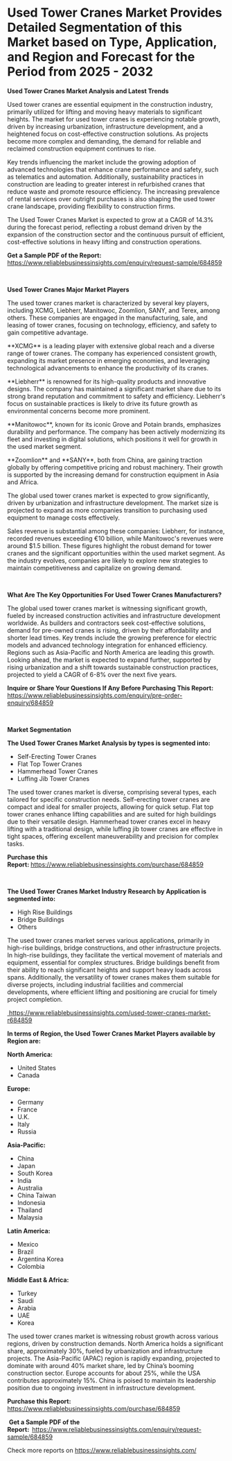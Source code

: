 <p><h1>Used Tower Cranes Market Provides Detailed Segmentation of this Market based on Type, Application, and Region and Forecast for the Period from 2025 - 2032</h1></p><p><strong>Used Tower Cranes Market Analysis and Latest Trends</strong></p>
<p><p>Used tower cranes are essential equipment in the construction industry, primarily utilized for lifting and moving heavy materials to significant heights. The market for used tower cranes is experiencing notable growth, driven by increasing urbanization, infrastructure development, and a heightened focus on cost-effective construction solutions. As projects become more complex and demanding, the demand for reliable and reclaimed construction equipment continues to rise. </p><p>Key trends influencing the market include the growing adoption of advanced technologies that enhance crane performance and safety, such as telematics and automation. Additionally, sustainability practices in construction are leading to greater interest in refurbished cranes that reduce waste and promote resource efficiency. The increasing prevalence of rental services over outright purchases is also shaping the used tower crane landscape, providing flexibility to construction firms. </p><p>The Used Tower Cranes Market is expected to grow at a CAGR of 14.3% during the forecast period, reflecting a robust demand driven by the expansion of the construction sector and the continuous pursuit of efficient, cost-effective solutions in heavy lifting and construction operations.</p></p>
<p><strong>Get a Sample PDF of the Report:&nbsp;</strong> <a href="https://www.reliablebusinessinsights.com/enquiry/request-sample/684859?utm_campaign=3074&utm_medium=2&utm_source=Github&utm_content=ia&utm_term=10042025&utm_id=used-tower-cranes">https://www.reliablebusinessinsights.com/enquiry/request-sample/684859</a></p>
<p>&nbsp;</p>
<p><strong>Used Tower Cranes Major Market Players</strong></p>
<p><p>The used tower cranes market is characterized by several key players, including XCMG, Liebherr, Manitowoc, Zoomlion, SANY, and Terex, among others. These companies are engaged in the manufacturing, sale, and leasing of tower cranes, focusing on technology, efficiency, and safety to gain competitive advantage.</p><p>**XCMG** is a leading player with extensive global reach and a diverse range of tower cranes. The company has experienced consistent growth, expanding its market presence in emerging economies, and leveraging technological advancements to enhance the productivity of its cranes. </p><p>**Liebherr** is renowned for its high-quality products and innovative designs. The company has maintained a significant market share due to its strong brand reputation and commitment to safety and efficiency. Liebherr's focus on sustainable practices is likely to drive its future growth as environmental concerns become more prominent.</p><p>**Manitowoc**, known for its iconic Grove and Potain brands, emphasizes durability and performance. The company has been actively modernizing its fleet and investing in digital solutions, which positions it well for growth in the used market segment.</p><p>**Zoomlion** and **SANY**, both from China, are gaining traction globally by offering competitive pricing and robust machinery. Their growth is supported by the increasing demand for construction equipment in Asia and Africa.</p><p>The global used tower cranes market is expected to grow significantly, driven by urbanization and infrastructure development. The market size is projected to expand as more companies transition to purchasing used equipment to manage costs effectively.</p><p>Sales revenue is substantial among these companies: Liebherr, for instance, recorded revenues exceeding €10 billion, while Manitowoc's revenues were around $1.5 billion. These figures highlight the robust demand for tower cranes and the significant opportunities within the used market segment. As the industry evolves, companies are likely to explore new strategies to maintain competitiveness and capitalize on growing demand.</p></p>
<p>&nbsp;</p>
<p><strong>What Are The Key Opportunities For Used Tower Cranes Manufacturers?</strong></p>
<p><p>The global used tower cranes market is witnessing significant growth, fueled by increased construction activities and infrastructure development worldwide. As builders and contractors seek cost-effective solutions, demand for pre-owned cranes is rising, driven by their affordability and shorter lead times. Key trends include the growing preference for electric models and advanced technology integration for enhanced efficiency. Regions such as Asia-Pacific and North America are leading this growth. Looking ahead, the market is expected to expand further, supported by rising urbanization and a shift towards sustainable construction practices, projected to yield a CAGR of 6-8% over the next five years.</p></p>
<p><strong>Inquire or Share Your Questions If Any Before Purchasing This Report:</strong> <a href="https://www.reliablebusinessinsights.com/enquiry/pre-order-enquiry/684859?utm_campaign=3074&utm_medium=2&utm_source=Github&utm_content=ia&utm_term=10042025&utm_id=used-tower-cranes">https://www.reliablebusinessinsights.com/enquiry/pre-order-enquiry/684859</a></p>
<p>&nbsp;</p>
<p><strong>Market Segmentation</strong></p>
<p><strong>The Used Tower Cranes Market Analysis by types is segmented into:</strong></p>
<p><ul><li>Self-Erecting Tower Cranes</li><li>Flat Top Tower Cranes</li><li>Hammerhead Tower Cranes</li><li>Luffing Jib Tower Cranes</li></ul></p>
<p><p>The used tower cranes market is diverse, comprising several types, each tailored for specific construction needs. Self-erecting tower cranes are compact and ideal for smaller projects, allowing for quick setup. Flat top tower cranes enhance lifting capabilities and are suited for high buildings due to their versatile design. Hammerhead tower cranes excel in heavy lifting with a traditional design, while luffing jib tower cranes are effective in tight spaces, offering excellent maneuverability and precision for complex tasks.</p></p>
<p><strong>Purchase this Report:&nbsp;</strong><a href="https://www.reliablebusinessinsights.com/purchase/684859?utm_campaign=3074&utm_medium=2&utm_source=Github&utm_content=ia&utm_term=10042025&utm_id=used-tower-cranes">https://www.reliablebusinessinsights.com/purchase/684859</a></p>
<p>&nbsp;</p>
<p><strong>The Used Tower Cranes Market Industry Research by Application is segmented into:</strong></p>
<p><ul><li>High Rise Buildings</li><li>Bridge Buildings</li><li>Others</li></ul></p>
<p><p>The used tower cranes market serves various applications, primarily in high-rise buildings, bridge constructions, and other infrastructure projects. In high-rise buildings, they facilitate the vertical movement of materials and equipment, essential for complex structures. Bridge buildings benefit from their ability to reach significant heights and support heavy loads across spans. Additionally, the versatility of tower cranes makes them suitable for diverse projects, including industrial facilities and commercial developments, where efficient lifting and positioning are crucial for timely project completion.</p></p>
<p><a href="https://www.reliablebusinessinsights.com/used-tower-cranes-market-r684859?utm_campaign=3074&utm_medium=2&utm_source=Github&utm_content=ia&utm_term=10042025&utm_id=used-tower-cranes">&nbsp;https://www.reliablebusinessinsights.com/used-tower-cranes-market-r684859</a></p>
<p><strong>In terms of Region, the Used Tower Cranes Market Players available by Region are:</strong></p>
<p>
    <p> <strong> North America: </strong>
        <ul>
            <li>United States</li>
            <li>Canada</li>
        </ul>
        </p> 
    <p> <strong> Europe: </strong>
        <ul>
            <li>Germany</li>
            <li>France</li>
            <li>U.K.</li>
            <li>Italy</li>
            <li>Russia</li>
        </ul>
        </p> 
    <p> <strong> Asia-Pacific: </strong>
        <ul>
            <li>China</li>
            <li>Japan</li>
            <li>South Korea</li>
            <li>India</li>
            <li>Australia</li>
            <li>China Taiwan</li>
            <li>Indonesia</li>
            <li>Thailand</li>
            <li>Malaysia</li>
        </ul>
        </p> 
    <p> <strong> Latin America: </strong>
        <ul>
            <li>Mexico</li>
            <li>Brazil</li>
            <li>Argentina Korea</li>
            <li>Colombia</li>
        </ul>
        </p> 
    <p> <strong> Middle East & Africa: </strong>
        <ul>
            <li>Turkey</li>
            <li>Saudi</li>
            <li>Arabia</li>
            <li>UAE</li>
            <li>Korea</li>
        </ul>
    </p>
    </p>
<p><p>The used tower cranes market is witnessing robust growth across various regions, driven by construction demands. North America holds a significant share, approximately 30%, fueled by urbanization and infrastructure projects. The Asia-Pacific (APAC) region is rapidly expanding, projected to dominate with around 40% market share, led by China’s booming construction sector. Europe accounts for about 25%, while the USA contributes approximately 15%. China is poised to maintain its leadership position due to ongoing investment in infrastructure development.</p></p>
<p><strong>Purchase this Report: </strong><a href="https://www.reliablebusinessinsights.com/purchase/684859?utm_campaign=3074&utm_medium=2&utm_source=Github&utm_content=ia&utm_term=10042025&utm_id=used-tower-cranes">https://www.reliablebusinessinsights.com/purchase/684859</a></p>
<p>&nbsp;<strong>Get a Sample PDF of the Report:&nbsp;&nbsp;</strong><a href="https://www.reliablebusinessinsights.com/enquiry/request-sample/684859?utm_campaign=3074&utm_medium=2&utm_source=Github&utm_content=ia&utm_term=10042025&utm_id=used-tower-cranes">https://www.reliablebusinessinsights.com/enquiry/request-sample/684859</a></p>
<p><strong></strong></p>
<p>Check more reports on <a href="https://www.reliablebusinessinsights.com/?utm_campaign=3074&utm_medium=2&utm_source=Github&utm_content=ia&utm_term=10042025&utm_id=used-tower-cranes">https://www.reliablebusinessinsights.com/</a></p>
